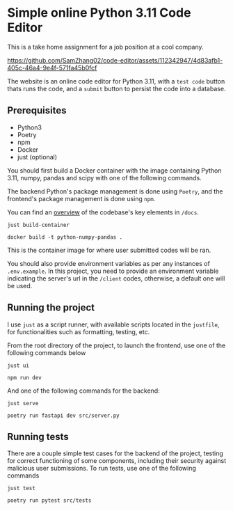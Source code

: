 # Simple online Python 3.11 Code Editor

This is a take home assignment for a job position at a cool company.



https://github.com/SamZhang02/code-editor/assets/112342947/4d83afb1-405c-46a4-9e4f-571fa45b0fcf


The website is an online code editor for Python 3.11, with a `test code` button
thats runs the code, and a `submit` button to persist the code into a database.

## Prerequisites

- Python3
- Poetry
- npm
- Docker
- just (optional)

You should first build a Docker container with the image containing Python 3.11,
numpy, pandas and scipy with one of the following commands.

The backend Python's package management is done using `Poetry`, and the
frontend's package management is done using `npm`.

You can find an
[overview](https://github.com/SamZhang02/code-editor/blob/main/docs/OVERVIEW.md)
of the codebase's key elements in `/docs`.

```shell
just build-container
```

```shell
docker build -t python-numpy-pandas .
```

This is the container image for where user submitted codes will be ran.

You should also provide environment variables as per any instances of `.env.example`. In this project, you need to provide an environment variable indicating the server's url in the `/client` codes, otherwise, a default one will be used.

## Running the project

I use `just` as a script runner, with available scripts located in the
`justfile`, for functionalities such as formatting, testing, etc.

From the root directory of the project, to launch the frontend, use one of the
following commands below

```shell
just ui
```

```shell
npm run dev
```

And one of the following commands for the backend:

```shell
just serve
```

```shell
poetry run fastapi dev src/server.py
```

## Running tests

There are a couple simple test cases for the backend of the project, testing for
correct functioning of some components, including their security against
malicious user submissions. To run tests, use one of the following commands

```shell
just test
```

```shell
poetry run pytest src/tests
```
